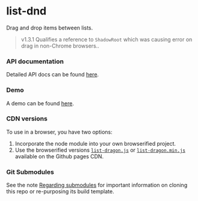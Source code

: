 # list-dnd
Drag and drop items between lists.

> v1.3.1 Qualifies a reference to `ShadowRoot` which was causing error on drag in non-Chrome browsers..

### API documentation

Detailed API docs can be found [here](http://joneit.github.io/list-dragon/ListDragon.html).

### Demo

A demo can be found [here](http://joneit.github.io/list-dragon/demo.html).

### CDN versions

To use in a browser, you have two options:

1. Incorporate the node module into your own browserified project.
2. Use the browserified versions [`list-dragon.js`](http://joneit.github.io/list-dragon/list-dragon.js) or [`list-dragon.min.js`](http://joneit.github.io/list-dragon/list-dragon.min.js) available on the Github pages CDN.

### Git Submodules

See the note [Regarding submodules](https://github.com/openfin/rectangular#regarding-submodules)
for important information on cloning this repo or re-purposing its build template.
